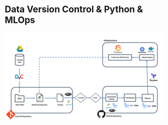 # Data Version Control & Python & MLOps

![Pipeline](https://github.com/elghallali/my-images/blob/master/pipeline1.png)
